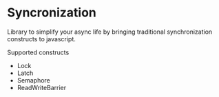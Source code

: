 # Syncronization

Library to simplify your async life by bringing traditional synchronization constructs to javascript.

Supported constructs
* Lock
* Latch
* Semaphore
* ReadWriteBarrier
